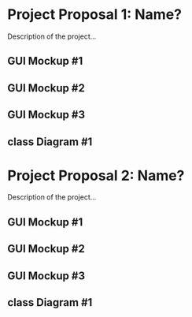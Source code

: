 # Project Proposal 1: Name?
Description of the project...

## GUI Mockup #1

## GUI Mockup #2

## GUI Mockup #3

## class Diagram #1

# Project Proposal 2: Name?
Description of the project...

## GUI Mockup #1

## GUI Mockup #2

## GUI Mockup #3

## class Diagram #1
